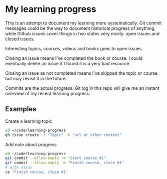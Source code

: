 # My learning progress

This is an attempt to document my learning more systematically. Git commit
messages could be the way to document historical progress of anything, while
Github issues cover things in two states very nicely: open issues and closed
issues.

Interesting topics, courses, videos and books goes to open issues.

Closing an issue means I've completed the book or course. I could eventually
delete an issue if I found it is a very bad resource.

Closing an issue as not completed means I've skipped the topic or course but may
revisit it in the future.

Commits are the actual progress. Git log in this repo will give me an instant
overview of my recent learning progress.

## Examples

Create a learning topic

```bash
cd ~/code/learning-progress
gh issue create -t "Topic" -b "url or other content"
```

Add note about progress

```bash
cd ~/code/learning-progress
git commit --allow-empty -m "Start course #1"
git commit --allow-empty -m "Finish course, close #1"
# with alias
ce "Finish course, close #1"
```
